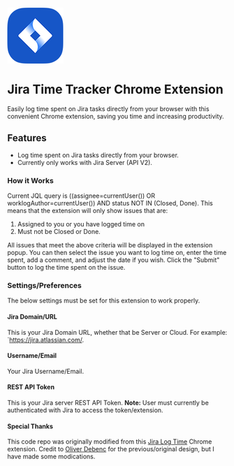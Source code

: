 ![jira_logo](src/icons/jira_logo128.png)

# Jira Time Tracker Chrome Extension
Easily log time spent on Jira tasks directly from your browser with this convenient Chrome extension, saving you time and increasing productivity.

## Features
- Log time spent on Jira tasks directly from your browser.
- Currently only works with Jira Server (API V2).

### How it Works
Current JQL query is ((assignee=currentUser()) OR worklogAuthor=currentUser()) AND status NOT IN (Closed, Done). This means that the extension will only show issues that are:
1. Assigned to you or you have logged time on
2. Must not be Closed or Done.

All issues that meet the above criteria will be displayed in the extension popup. You can then select the issue you want to log time on, enter the time spent, add a comment, and adjust the date if you wish. Click the "Submit" button to log the time spent on the issue.

### Settings/Preferences
The below settings must be set for this extension to work properly.

#### Jira Domain/URL

This is your Jira Domain URL, whether that be Server or Cloud. For example: `https://jira.atlassian.com/.

#### Username/Email

Your Jira Username/Email.

#### REST API Token

This is your Jira server REST API Token. <b>Note:</b> User must currently be authenticated with Jira to access the token/extension.

#### Special Thanks
This code repo was originally modified from this [Jira Log Time](https://chrome.google.com/webstore/detail/jira-log-time/peboekgeiffcaddndeonkmkledekeegl) Chrome extension. Credit to [Oliver Debenc](https://www.linkedin.com/in/oliver-debenc-01821770) for the previous/original design, but I have made some modications.